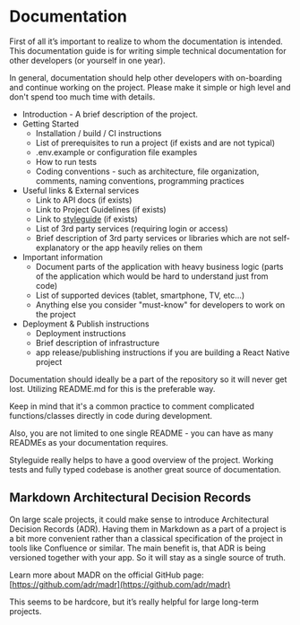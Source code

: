 # Documentation

First of all it’s important to realize to whom the documentation is intended. This documentation guide is for writing simple technical documentation for other developers (or yourself in one year).

In general, documentation should help other developers with on-boarding and continue working on the project. Please make it simple or high level and don't spend too much time with details.

- Introduction - A brief description of the project.
- Getting Started
  - Installation / build / CI instructions
  - List of prerequisites to run a project (if exists and are not typical)
  - .env.example or configuration file examples
  - How to run tests
  - Coding conventions - such as architecture, file organization, comments, naming conventions, programming practices
- Useful links & External services
  - Link to API docs (if exists)
  - Link to Project Guidelines (if exists)
  - Link to [styleguide](../project-setup/isolated-component-development.md) (if exists)
  - List of 3rd party services (requiring login or access)
  - Brief description of 3rd party services or libraries which are not self-explanatory or the app heavily relies on them
- Important information
  - Document parts of the application with heavy business logic (parts of the application which would be hard to understand just from code)
  - List of supported devices (tablet, smartphone, TV, etc…)
  - Anything else you consider "must-know" for developers to work on the project
- Deployment & Publish instructions
  - Deployment instructions
  - Brief description of infrastructure
  - app release/publishing instructions if you are building a React Native project

Documentation should ideally be a part of the repository so it will never get lost. Utilizing README.md for this is the preferable way.

Keep in mind that it's a common practice to comment complicated functions/classes directly in code during development.

Also, you are not limited to one single README - you can have as many READMEs as your documentation requires.

Styleguide really helps to have a good overview of the project. Working tests and fully typed codebase is another great source of documentation.

## Markdown Architectural Decision Records

On large scale projects, it could make sense to introduce Architectural Decision Records (ADR). Having them in Markdown as a part of a project is a bit more convenient rather than a classical specification of the project in tools like Confluence or similar. The main benefit is, that ADR is being versioned together with your app. So it will stay as a single source of truth.

Learn more about MADR on the official GitHub page: [https://github.com/adr/madr](https://github.com/adr/madr)

This seems to be hardcore, but it’s really helpful for large long-term projects.
